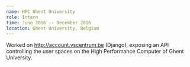 ```yaml
---
name: HPC Ghent University
role: Intern
time: June 2016 -- December 2016
location: Ghent University, Belgium
---
```


Worked on <http://account.vscentrum.be> (Django), exposing an API controlling the user spaces on the High Performance Computer of Ghent University.

